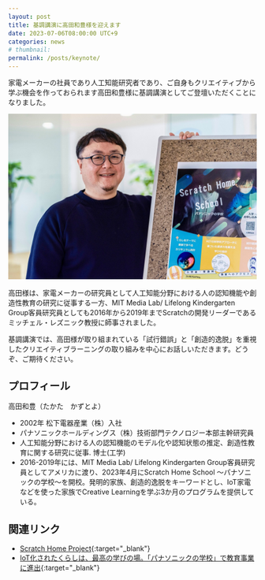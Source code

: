 ```yaml
---
layout: post
title: 基調講演に高田和豊様を迎えます
date: 2023-07-06T08:00:00 UTC+9
categories: news
# thumbnail: 
permalink: /posts/keynote/
---
```

家電メーカーの社員であり人工知能研究者であり、ご自身もクリエイティブから学ぶ機会を作っておられます高田和豊様に基調講演としてご登壇いただくことになりました。

![](/img/2023/session/takata-kazutoyo.jpg)

高田様は、家電メーカーの研究員として人工知能分野における人の認知機能や創造性教育の研究に従事する一方、MIT Media Lab/ Lifelong Kindergarten Group客員研究員としても2016年から2019年までScratchの開発リーダーであるミッチェル・レズニック教授に師事されました。

基調講演では、高田様が取り組まれている「試行錯誤」と「創造的逸脱」を重視したクリエイティブラーニングの取り組みを中心にお話しいただきます。どうぞ、ご期待ください。

## プロフィール
高田和豊（たかた　かずとよ）
- 2002年 松下電器産業（株）入社
- パナソニックホールディングス（株）技術部門テクノロジー本部主幹研究員
- 人工知能分野における人の認知機能のモデル化や認知状態の推定、創造性教育に関する研究に従事. 博士(工学)
- 2016-2019年には、MIT Media Lab/ Lifelong Kindergarten Group客員研究員としてアメリカに渡り、2023年4月にScratch Home School 〜パナソニックの学校〜を開校。発明的家族、創造的逸脱をキーワードとし、IoT家電などを使った家族でCreative Learningを学ぶ3か月のプログラムを提供している。

## 関連リンク
- [Scratch Home Project](https://laboratory.jpn.panasonic.com/project/hclsteam/){:target="_blank"}
- [IoT化されたくらしは、最高の学びの場。「パナソニックの学校」で教育事業に進出](https://makenew.panasonic.jp/magazine/articles/045/){:target="_blank"}
